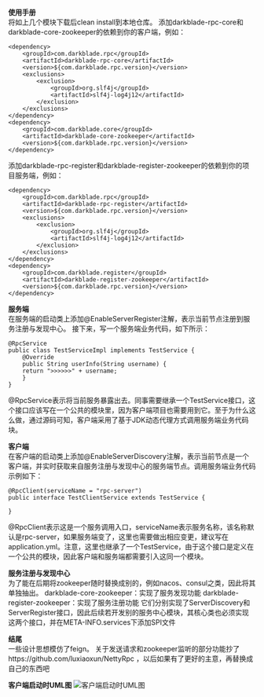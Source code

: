 **使用手册**  
将如上几个模块下载后clean install到本地仓库。
添加darkblade-rpc-core和darkblade-core-zookeeper的依赖到你的客户端，例如：
```
<dependency>   
    <groupId>com.darkblade.rpc</groupId>  
    <artifactId>darkblade-rpc-core</artifactId>    
    <version>${com.darkblade.rpc.version}</version>    
    <exclusions>     
        <exclusion>       
            <groupId>org.slf4j</groupId>        
            <artifactId>slf4j-log4j12</artifactId>      
        </exclusion>
    </exclusions>
</dependency>
<dependency>   
    <groupId>com.darkblade.core</groupId> 
    <artifactId>darkblade-core-zookeeper</artifactId> 
    <version>${com.darkblade.rpc.version}</version>
</dependency>
```
添加darkblade-rpc-register和darkblade-register-zookeeper的依赖到你的项目服务端，例如：
```
<dependency>   
    <groupId>com.darkblade.rpc</groupId>  
    <artifactId>darkblade-rpc-register</artifactId>    
    <version>${com.darkblade.rpc.version}</version>    
    <exclusions>     
        <exclusion>       
            <groupId>org.slf4j</groupId>        
            <artifactId>slf4j-log4j12</artifactId>      
        </exclusion>
    </exclusions>
</dependency>
<dependency>   
    <groupId>com.darkblade.register</groupId> 
    <artifactId>darkblade-register-zookeeper</artifactId> 
    <version>${com.darkblade.rpc.version}</version>
</dependency>
```

**服务端**  
在服务端的启动类上添加@EnableServerRegister注解，表示当前节点注册到服务注册与发现中心。
接下来，写一个服务端业务代码，如下所示：
```
@RpcService
public class TestServiceImpl implements TestService {  
    @Override   
    public String userInfo(String username) {     
    return ">>>>>>" + username;   
    }
}
```
@RpcService表示将当前服务暴露出去。同事需要继承一个TestService接口，这个接口应该写在一个公共的模块里，因为客户端项目也需要用到它。至于为什么这么做，通过源码可知，客户端采用了基于JDK动态代理方式调用服务端业务代码块。

**客户端**  
在客户端的启动类上添加@EnableServerDiscovery注解，表示当前节点是一个客户端，并实时获取来自服务注册与发现中心的服务端节点。调用服务端业务代码示例如下：
```
@RpcClient(serviceName = "rpc-server")
public interface TestClientService extends TestService {

}
```

@RpcClient表示这是一个服务调用入口，serviceName表示服务名称，该名称默认是rpc-server，如果服务端变了，这里也需要做出相应变更，建议写在application.yml。注意，这里也继承了一个TestService，由于这个接口是定义在一个公共的模块，因此客户端和服务端都需要引入这同一个模块。

**服务注册与发现中心**  
为了能在后期将zookeeper随时替换成别的，例如nacos、consul之类，因此将其单独抽出。
darkblade-core-zookeeper：实现了服务发现功能
darkblade-register-zookeeper：实现了服务注册功能
它们分别实现了ServerDiscovery和ServerRegister接口，因此后续若开发别的服务中心模块，其核心类也必须实现这两个接口，并在META-INFO.services下添加SPI文件

**结尾**  
一些设计思想模仿了feign。
关于发送请求和zookeeper监听的部分功能抄了https://github.com/luxiaoxun/NettyRpc ，以后如果有了更好的主意，再替换成自己的东西吧

**客户端启动时UML图**
![客户端启动时UML图](https://cmtimeoss.oss-cn-shanghai.aliyuncs.com/DarkBladeRPC%E5%AE%A2%E6%88%B7%E7%AB%AFUML.jpg)
